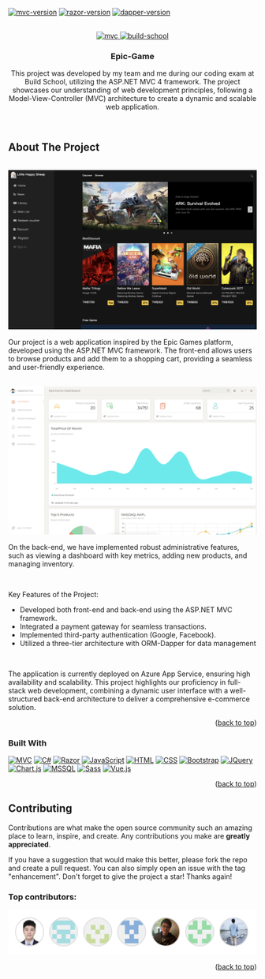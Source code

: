 <!-- Improved compatibility of back to top link: See: https://github.com/othneildrew/Best-README-Template/pull/73 -->
<a id="readme-top"></a>
[![mvc-version][mvc-version]][mvc-v-url]
[![razor-version][razor-version]][razor-v-url]
[![dapper-version][dapper-version]][dapper-v-url]

<!-- PROJECT LOGO -->
<br />
<div align="center">
  <a href="https://github.com/othneildrew/Best-README-Template" style="display: inline-block; vertical-align: top;">
    <img src="https://www.pragimtech.com/wp-content/uploads/2019/04/asp-mvc.jpg" alt="mvc" width="250">
    <img src="https://encrypted-tbn0.gstatic.com/images?q=tbn:ANd9GcQbLkWhhNwEZfdL-A7yiMvDkarGWT9EsTCX-g&s" alt="build-school" width="150">
  </a>

  <h3 align="center">Epic-Game</h3>

  <p align="center">
    This project was developed by my team and me during our coding exam at Build School, utilizing the ASP.NET MVC 4 framework. 
    The project showcases our understanding of web development principles, following a Model-View-Controller (MVC) architecture to create a dynamic and scalable web application.
  </p>
</div

<br />
<br />

<!-- ABOUT THE PROJECT -->
## About The Project

<br />

<div align="center">
  <a href="https://bsdemoepic.azurewebsites.net/">
    <img src="https://github.com/angela420A/Epic-Game/blob/main/images/front-page.png" alt="mvc" width="700">
  </a>
</div>

Our project is a web application inspired by the Epic Games platform, developed using the ASP.NET MVC framework. The front-end allows users to browse products and add them to a shopping cart, providing a seamless and user-friendly experience.

<br />

<div align="center">
  <a href="https://epicgameadmin.azurewebsites.net/">
    <img src="https://github.com/angela420A/Epic-Game/blob/main/images/back-end.png" alt="mvc" width="700">
  </a>
</div>

On the back-end, we have implemented robust administrative features, such as viewing a dashboard with key metrics, adding new products, and managing inventory.

<br />

Key Features of the Project:
* Developed both front-end and back-end using the ASP.NET MVC framework.
* Integrated a payment gateway for seamless transactions.
* Implemented third-party authentication (Google, Facebook).
* Utilized a three-tier architecture with ORM-Dapper for data management

<br />

The application is currently deployed on Azure App Service, ensuring high availability and scalability. This project highlights our proficiency in full-stack web development, combining a dynamic user interface with a well-structured back-end architecture to deliver a comprehensive e-commerce solution.

<p align="right">(<a href="#readme-top">back to top</a>)</p>


### Built With

[![MVC][ASP.NETmvc]][ASP.NETmvc-url]   [![C#][C#]][C#-url]   [![Razor][Razor]][Razor-url]  [![JavaScript][JavaScript]][JavaScript-url]  [![HTML][HTML]][HTML-url]   [![CSS][CSS]][CSS-url]    [![Bootstrap][Bootstrap]][Bootstrap-url]     [![JQuery][JQuery]][JQuery-url]   [![Chart.js][Chart.js]][Chart.js-url]   [![MSSQL][MSSQL]][MSSQL-url]   [![Sass][Sass]][Sass-url]   [![Vue.js][Vue.js]][Vue.js-url]

<p align="right">(<a href="#readme-top">back to top</a>)</p>


<!-- CONTRIBUTING -->
## Contributing

Contributions are what make the open source community such an amazing place to learn, inspire, and create. Any contributions you make are **greatly appreciated**.

If you have a suggestion that would make this better, please fork the repo and create a pull request. You can also simply open an issue with the tag "enhancement".
Don't forget to give the project a star! Thanks again!

### Top contributors:

<a href="https://github.com/angela420A/Epic-Game/graphs/contributors">
  <img src="https://github.com/angela420A/Epic-Game/blob/main/images/Contributing.png" alt="contrib.rocks image" />
</a>

<p align="right">(<a href="#readme-top">back to top</a>)</p>


<!-- MARKDOWN LINKS & IMAGES -->
<!-- https://www.markdownguide.org/basic-syntax/#reference-style-links -->
[mvc-version]: https://img.shields.io/badge/ASP.NET%20MVC-5.2.7-grey?style=flat&labelColor=%23512BD4
[mvc-v-url]: https://github.com/angela420A/Epic-Game/blob/main/Epic_Game/packages.config
[razor-version]: https://img.shields.io/badge/Razor-3.2.7-grey?style=flat&labelColor=lightblue
[razor-v-url]: https://github.com/angela420A/Epic-Game/blob/main/Epic_Game/packages.config
[dapper-version]: https://img.shields.io/badge/Dapper-3.2.7-grey?style=flat&labelColor=orange
[dapper-v-url]: https://github.com/angela420A/Epic-Game/blob/main/Epic_Game/packages.config
[ASP.NETmvc]: https://img.shields.io/badge/-ASP.NET%20MVC-black?style=for-the-badge&logo=dotnet&logoColor=white&labelColor=%23512BD4
[ASP.NETmvc-url]: https://learn.microsoft.com/en-us/aspnet/mvc/overview/older-versions-1/overview/asp-net-mvc-overview
[JavaScript]: https://img.shields.io/badge/-JavaScript-black?style=for-the-badge&logo=javascript&logoColor=yellow
[JavaScript-url]: https://developer.mozilla.org/en-US/docs/Web/JavaScript
[HTML]: https://img.shields.io/badge/-HTML-orange?style=for-the-badge&logo=html5&logoColor=white
[HTML-url]: https://developer.mozilla.org/en-US/docs/Web/HTML
[CSS]: https://img.shields.io/badge/-CSS-darkblue?style=for-the-badge&logo=css3&logoColor=white
[CSS-url]: https://developer.mozilla.org/en-US/docs/Learn/Getting_started_with_the_web/CSS_basics
[Bootstrap]: https://img.shields.io/badge/-Bootstrap-purple?style=for-the-badge&logo=bootstrap&logoColor=white
[Bootstrap-url]: https://getbootstrap.com/
[JQuery]: https://img.shields.io/badge/-JQuery-%230769ad?style=for-the-badge&logo=jquery&logoColor=white
[JQuery-url]: https://jquery.com/
[Chart.js]: https://img.shields.io/badge/-Chart.js-%23FF6384?style=for-the-badge&logo=chartdotjs&logoColor=white
[Chart.js-url]: https://www.chartjs.org/
[C#]: https://img.shields.io/badge/-C%23-black?style=for-the-badge&logo=dotnet&logoColor=white&labelColor=%23512BD4
[C#-url]: https://learn.microsoft.com/en-us/dotnet/csharp/tour-of-csharp/
[MSSQL]: https://img.shields.io/badge/-MSSQL-%236A0DAD?style=for-the-badge&logoColor=white&labelColor=black
[MSSQL-url]: https://learn.microsoft.com/en-us/sql/?view=sql-server-ver16
[Razor]: https://img.shields.io/badge/-Razor-black?style=for-the-badge&logo=dotnet&logoColor=white&labelColor=%23512BD4
[Razor-url]: https://learn.microsoft.com/en-us/aspnet/web-pages/overview/getting-started/introducing-razor-syntax-c
[Sass]: https://img.shields.io/badge/-Sass-%23CC6699?style=for-the-badge&logo=sass&logoColor=white
[Sass-url]: https://sass-lang.com/
[Vue.js]: https://img.shields.io/badge/-Vue.js-%234FC08D?style=for-the-badge&logo=vuedotjs&logoColor=white
[Vue.js-url]: https://vuejs.org/
